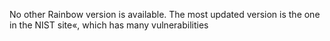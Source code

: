 No other Rainbow version is available. The most updated version is the one in the NIST site«, which has many vulnerabilities